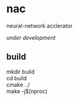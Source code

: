 # nac
neural-network acclerator

*under development*

## build

mkdir build  
cd build  
cmake ../  
make -j$(nproc)
